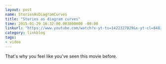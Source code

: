 ```yaml
---
layout: post
name: StoriesAsDiagramCurves
title: "Stories as diagram curves"
time: 2015-01-29 16:32:00.003000000 -08:00
linkurl: "https://www.youtube.com/watch?x-yt-ts=1422327029&x-yt-cl=84838260&feature=player_detailpage&v=oP3c1h8v2ZQ#t=20"
category: linkblog
tags:
- video
---
```


<p>That's why you feel like you've seen this movie before.</p>